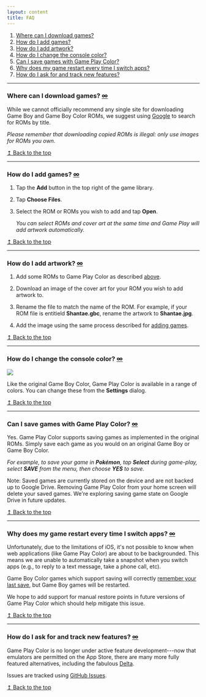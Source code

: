 ```yaml
---
layout: content
title: FAQ
---
```


1. [Where can I download games?](#games)
2. [How do I add games?](#add)
3. [How do I add artwork?](#artwork)
4. [How do I change the console color?](#color)
5. [Can I save games with Game Play Color?](#save)
6. [Why does my game restart every time I switch apps?](#background)
7. [How do I ask for and track new features?](#new-features)

---

<a id="games"></a>

### Where can I download games? <a class="permalink" href="#games">∞</a>

While we cannot officially recommend any single site for downloading Game Boy and Game Boy Color ROMs, we suggest using [Google](https://google.com) to search for ROMs by title.

_Please remember that downloading copied ROMs is illegal: only use images for ROMs you own._

<p class="faq-top"><a href="#">&#8613; Back to the top</a></p>

---

<a id="add"></a>

### How do I add games? <a class="permalink" href="#add">∞</a>

1. Tap the **Add** button in the top right of the game library.

2. Tap **Choose Files**.

3. Select the ROM or ROMs you wish to add and tap **Open**.

   _You can select ROMs and cover art at the same time and Game Play will add artwork automatically._

<p class="faq-top"><a href="#">&#8613; Back to the top</a></p>

---

<a id="artwork"></a>

### How do I add artwork? <a class="permalink" href="#artwork">∞</a>

1. Add some ROMs to Game Play Color as described [above](#add).

2. Download an image of the cover art for your ROM you wish to add artwork to.

3. Rename the file to match the name of the ROM. For example, if your ROM file is entitield **Shantae.gbc**, rename the artwork to **Shantae.jpg**.

4. Add the image using the same process described for [adding games](#add).

<p class="faq-top"><a href="#">&#8613; Back to the top</a></p>

---

<a id="color"></a>

### How do I change the console color? <a class="permalink" href="#color">∞</a>

<img src ="/images/ss_colors.png" />

Like the original Game Boy Color, Game Play Color is available in a range of colors. You can change these from the **Settings** dialog.

<p class="faq-top"><a href="#">&#8613; Back to the top</a></p>

---

<a id="save"></a>

### Can I save games with Game Play Color? <a class="permalink" href="#save">∞</a>

Yes. Game Play Color supports saving games as implemented in the original ROMs. Simply save each game as you would on an original Game Boy or Game Boy Color.

_For example, to save your game in **Pokémon**, tap **Select** during game-play, select **SAVE** from the menu, then choose **YES** to save._

Note: Saved games are currently stored on the device and are not backed up to Google Drive. Removing Game Play Color from your home screen will delete your saved games. We're exploring saving game state on Google Drive in future updates.

<p class="faq-top"><a href="#">&#8613; Back to the top</a></p>

---

<a id="background"></a>

### Why does my game restart every time I switch apps? <a class="permalink" href="#background">∞</a>

Unfortunately, due to the limitations of iOS, it's not possible to know when web applications (like Game Play Color) are about to be backgrounded. This means we are unable to automatically take a snapshot when you switch apps (e.g., to reply to a text message, take a phone call, etc).

Game Boy Color games which support saving will correctly [remember your last save](#save), but Game Boy games will be restarted.

We hope to add support for manual restore points in future versions of Game Play Color which should help mitigate this issue.

<p class="faq-top"><a href="#">&#8613; Back to the top</a></p>

---

<a id="new-features"></a>

### How do I ask for and track new features? <a class="permalink" href="#new-features">∞</a>

Game Play Color is no longer under active feature development---now that emulators are permitted on the App Store, there are many more fully featured alternatives, including the fabulous [Delta](https://apps.apple.com/app/delta-game-emulator/id1048524688).

Issues are tracked using [GitHub Issues](https://github.com/gameplaycolor/gameplaycolor/issues).

<p class="faq-top"><a href="#">&#8613; Back to the top</a></p>
